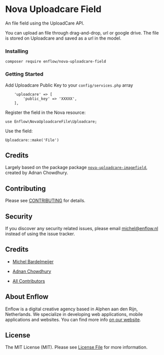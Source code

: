 # Nova Uploadcare Field

An file field using the UploadCare API.
 
You can upload an file through drag-and-drop, url or google drive. The file is stored on Uploadcare and saved as a url in the model.

### Installing

~~~~
composer require enflow/nova-uploadcare-field
~~~~

### Getting Started

Add Uploadcare Public Key to your `config/services.php` array

~~~~
    'uploadcare' => [
        'public_key' => 'XXXXX',
    ],
~~~~

Register the field in the Nova resource:

~~~~
use Enflow\NovaUploadcareFile\Uploadcare;
~~~~

Use the field:

~~~~
Uploadcare::make('File')
~~~~

## Credits
Largely based on the package package [`nova-uploadcare-imagefield`](https://bitbucket.org/adnanchowdhury/nova-uploadcare-imagefield/), created by Adnan Chowdhury.

## Contributing
Please see [CONTRIBUTING](CONTRIBUTING.md) for details.

## Security
If you discover any security related issues, please email michel@enflow.nl instead of using the issue tracker.

## Credits
- [Michel Bardelmeijer](https://github.com/mbardelmeijer)
* [Adnan Chowdhury](https://bitbucket.org/adnanchowdhury) 
- [All Contributors](../../contributors)

## About Enflow
Enflow is a digital creative agency based in Alphen aan den Rijn, Netherlands. We specialize in developing web applications, mobile applications and websites. You can find more info [on our website](https://enflow.nl/en).

## License
The MIT License (MIT). Please see [License File](LICENSE.md) for more information.
